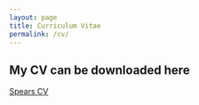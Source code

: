 ```yaml
---
layout: page
title: Curriculum Vitae
permalink: /cv/
---
```


## My CV can be downloaded here

[Spears CV](/assets/Spears_CV.pdf)

